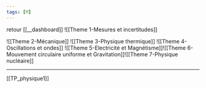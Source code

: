 ```yaml
---
tags: [M] 
---
```

retour [[__dashboard]]
![[Theme 1-Mesures et incertitudes]]

![[Theme 2-Mécanique]]
![[Theme 3-Physique thermique]]
![[Theme 4-Oscillations et ondes]]
![[Theme 5-Electricité et Magnétisme]]![[Theme 6-Mouvement circulaire uniforme et Gravitation]]![[Theme 7-Physique nucléaire]]







---
[[TP_physique1]]